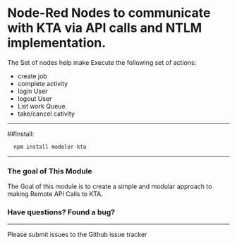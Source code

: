 # Node-Red Nodes to communicate with KTA via API calls and NTLM implementation.
The Set of nodes help make Execute the following set of actions:
* create job
* complete activity
* login User
* logout User
* List work Queue
* take/cancel cativity

---

##Install:

```
  npm install modeler-kta
```

---


### The goal of This Module
The Goal of this module is to create a simple and modular approach to making Remote API Calls to KTA.

### Have questions?  Found a bug?
-----------------------------
Please submit issues to the Github issue tracker
